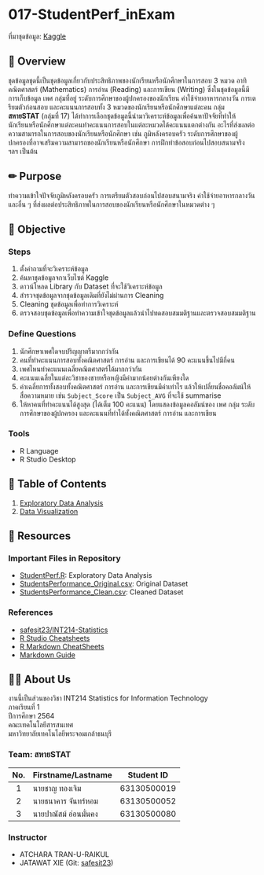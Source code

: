 # 017-StudentPerf_inExam

ที่มาชุดข้อมูล: [Kaggle](https://www.kaggle.com/spscientist/students-performance-in-exams)

## 📝 Overview

ชุดข้อมูลชุดนี้เป็นชุดข้อมูลเกี่ยวกับประสิทธิภาพของนักเรียนหรือนักศึกษาในการสอบ 3 หมวด อาทิ คณิตศาสตร์ (Mathematics) การอ่าน (Reading) และการเขียน (Writing) ซึ่งในชุดข้อมูลนี้มีการเก็บข้อมูล เพศ กลุ่มที่อยู่ ระดับการศึกษาของผู้ปกครองของนักเรียน ค่าใช้จ่ายอาหารกลางวัน การเตรียมตัวก่อนสอบ และคะแนนการสอบทั้ง 3 หมวดของนักเรียนหรือนักศึกษาแต่ละคน กลุ่ม **สหายSTAT** (กลุ่มที่ 17) ได้ทำการเลือกชุดข้อมูลนี้นำมาวิเคราะห์ข้อมูลเพื่อค้นหาปัจจัยที่ทำให้นักเรียนหรือนักศึกษาแต่ละคนทำคะแนนการสอบในแต่ละหมวดได้คะแนนแตกต่างกัน อะไรที่ส่งผลต่อความสามารถในการสอบของนักเรียนหรือนักศึกษา เช่น ภูมิหลังครอบครัว ระดับการศึกษาของผู้ปกครองที่อาจเสริมความสามารถของนักเรียนหรือนักศึกษา การฝึกทำข้อสอบก่อนไปสอบสนามจริง ฯลฯ เป็นต้น

## ✏ Purpose

ทำความเข้าใจปัจจัยภูมิหลังครอบครัว การเตรียมตัวสอบก่อนไปสอบสนามจริง ค่าใช้จ่ายอาหารกลางวัน และอื่น ๆ ที่ส่งผลต่อประสิทธิภาพในการสอบของนักเรียนหรือนักศึกษาในหมวดต่าง ๆ

## 🎯 Objective

### Steps

1. ตั้งคำถามที่จะวิเคราะห์ข้อมูล
2. ค้นหาชุดข้อมูลจกาเว็บไซต์ Kaggle
3. ดาวน์โหลด Library กับ Dataset ที่จะใช้วิเคราะห์ข้อมูล
4. สำรวจชุดข้อมูลจากชุดข้อมูลเดิมที่ยังไม่ผ่านการ Cleaning
5. Cleaning ชุดข้อมูลเพื่อทำการวิเคราะห์
6. ตรวจสอบชุดข้อมูลเพื่อทำความเข้าใจชุดข้อมูลแล้วนำไปทดสอบสมมติฐานและตรวจสอบสมมติฐาน

### Define Questions

1. นักศึกษาเพศใดจบปริญญาตรีมากกว่ากัน
2. คนที่ทำคะแนนการสอบทั้งคณิตศาสตร์ การอ่าน และการเขียนได้ 90 คะแนนขึ้นไปมีกี่คน
3. เพศไหนทำคะแนนเฉลี่ยคณิตศาสตร์ได้มากกว่ากัน
4. คะแนนเฉลี่ยในแต่ละวิชาของชายหรือหญิงมีค่ามากน้อยต่างกันเพียงใด
5. ค่าเฉลี่ยการทั้งสอบทั้งคณิตศาสตร์ การอ่าน และการเขียนมีค่าเท่าไร แล้วให้เปลี่ยนชื่อคอลัมน์ให้สื่อความหมาย เช่น `Subject_Score` เป็น `Subject_AVG` ที่จะใช้ summarise
6. ให้หาคนที่ทำคะแนนได้สูงสุด (ได้เต็ม 100 คะแนน) โดยแสดงข้อมูลคอลัมน์ของ เพศ กลุ่ม ระดับการศึกษาของผู้ปกครอง และคะแนนที่ทำได้ทั้งคณิตศาสตร์ การอ่าน และการเขียน

### Tools

- R Language
- R Studio Desktop

## 📁 Table of Contents

1. [Exploratory Data Analysis](https://github.com/sit-2021-int214/017-StudentPerf_inExam/blob/main/01_explore.md)
2. [Data Visualization](https://github.com/sit-2021-int214/017-StudentPerf_inExam/blob/main/StudentPerf.R)

## 📌 Resources

### Important Files in Repository

- [StudentPerf.R](https://github.com/sit-2021-int214/017-StudentPerf_inExam/blob/main/StudentPerf.R): Exploratory Data Analysis
- [StudentsPerformance_Original.csv](https://github.com/sit-2021-int214/017-StudentPerf_inExam/blob/main/StudentsPerformance_Original.csv): Original Dataset
- [StudentsPerformance_Clean.csv](https://github.com/sit-2021-int214/017-StudentPerf_inExam/blob/main/StudentsPerformance_Clean.csv): Cleaned Dataset

### References

- [safesit23/INT214-Statistics](https://github.com/safesit23/INT214-Statistics)
- [R Studio Cheatsheets](https://www.rstudio.com/resources/cheatsheets)
- [R Markdown CheatSheets](https://www.rstudio.com/wp-content/uploads/2015/02/rmarkdown-cheatsheet.pdf)
- [Markdown Guide](https://www.markdownguide.org)

## 👨‍🎓 About Us

งานนี้เป็นส่วนของวิชา INT214 Statistics for Information Technology\
ภาคเรียนที่ 1\
ปีการศึกษา 2564\
คณะเทคโนโลยีสารสนเทศ\
มหาวิทยาลัยเทคโนโลยีพระจอมเกล้าธนบุรี

### Team: สหายSTAT

| No. | Firstname/Lastname | Student ID  |
| :-: | ------------------ | :---------: |
| 1   | นายชาญ ทองเจิม      | 63130500019 |
| 2   | นายธนาคาร จันทร์หอม  | 63130500052 |
| 3   | นายปาณัสม์ อ่อนมั่นคง  | 63130500080 |

### Instructor

- ATCHARA TRAN-U-RAIKUL
- JATAWAT XIE (Git: [safesit23](https://github.com/safesit23))
